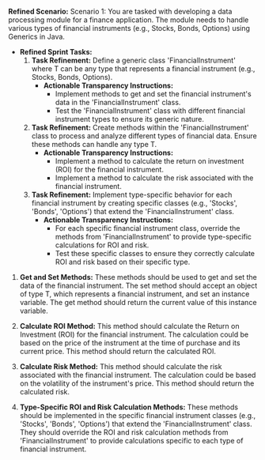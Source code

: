 **Refined Scenario:** Scenario 1: You are tasked with developing a data processing module for a finance application. The module needs to handle various types of financial instruments (e.g., Stocks, Bonds, Options) using Generics in Java.

- **Refined Sprint Tasks:**
    1. **Task Refinement:** Define a generic class 'FinancialInstrument' where T can be any type that represents a financial instrument (e.g., Stocks, Bonds, Options).
        - **Actionable Transparency Instructions:**
            - Implement methods to get and set the financial instrument's data in the 'FinancialInstrument' class.
            - Test the 'FinancialInstrument' class with different financial instrument types to ensure its generic nature.
    2. **Task Refinement:** Create methods within the 'FinancialInstrument' class to process and analyze different types of financial data. Ensure these methods can handle any type T.
        - **Actionable Transparency Instructions:**
            - Implement a method to calculate the return on investment (ROI) for the financial instrument.
            - Implement a method to calculate the risk associated with the financial instrument.
    3. **Task Refinement:** Implement type-specific behavior for each financial instrument by creating specific classes (e.g., 'Stocks', 'Bonds', 'Options') that extend the 'FinancialInstrument' class.
        - **Actionable Transparency Instructions:**
            - For each specific financial instrument class, override the methods from 'FinancialInstrument' to provide type-specific calculations for ROI and risk.
            - Test these specific classes to ensure they correctly calculate ROI and risk based on their specific type.




1. **Get and Set Methods:** These methods should be used to get and set the data of the financial instrument. The set method should accept an object of type T, which represents a financial instrument, and set an instance variable. The get method should return the current value of this instance variable.
    
2. **Calculate ROI Method:** This method should calculate the Return on Investment (ROI) for the financial instrument. The calculation could be based on the price of the instrument at the time of purchase and its current price. This method should return the calculated ROI.
    
3. **Calculate Risk Method:** This method should calculate the risk associated with the financial instrument. The calculation could be based on the volatility of the instrument's price. This method should return the calculated risk.
    
4. **Type-Specific ROI and Risk Calculation Methods:** These methods should be implemented in the specific financial instrument classes (e.g., 'Stocks', 'Bonds', 'Options') that extend the 'FinancialInstrument' class. They should override the ROI and risk calculation methods from 'FinancialInstrument' to provide calculations specific to each type of financial instrument.
